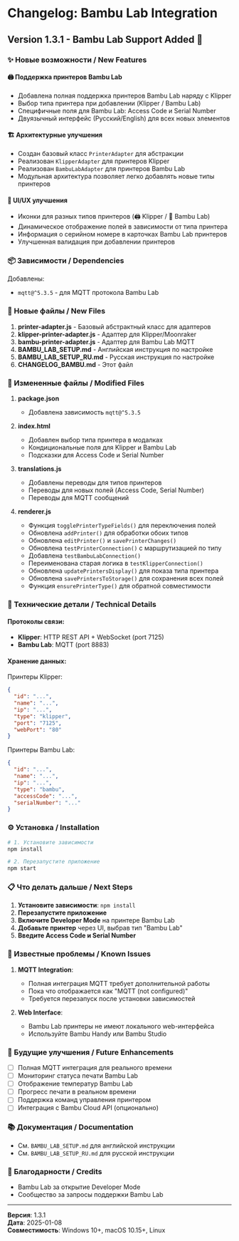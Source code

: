 # Changelog: Bambu Lab Integration

## Version 1.3.1 - Bambu Lab Support Added 🎋

### ✨ Новые возможности / New Features

#### 🖨️ Поддержка принтеров Bambu Lab
- Добавлена полная поддержка принтеров Bambu Lab наряду с Klipper
- Выбор типа принтера при добавлении (Klipper / Bambu Lab)
- Специфичные поля для Bambu Lab: Access Code и Serial Number
- Двуязычный интерфейс (Русский/English) для всех новых элементов

#### 🏗️ Архитектурные улучшения
- Создан базовый класс `PrinterAdapter` для абстракции
- Реализован `KlipperAdapter` для принтеров Klipper
- Реализован `BambuLabAdapter` для принтеров Bambu Lab
- Модульная архитектура позволяет легко добавлять новые типы принтеров

#### 🎨 UI/UX улучшения
- Иконки для разных типов принтеров (🖨️ Klipper / 🎋 Bambu Lab)
- Динамическое отображение полей в зависимости от типа принтера
- Информация о серийном номере в карточках Bambu Lab принтеров
- Улучшенная валидация при добавлении принтеров

### 📦 Зависимости / Dependencies

Добавлены:
- `mqtt@^5.3.5` - для MQTT протокола Bambu Lab

### 📝 Новые файлы / New Files

1. **printer-adapter.js** - Базовый абстрактный класс для адаптеров
2. **klipper-printer-adapter.js** - Адаптер для Klipper/Moonraker
3. **bambu-printer-adapter.js** - Адаптер для Bambu Lab MQTT
4. **BAMBU_LAB_SETUP.md** - Английская инструкция по настройке
5. **BAMBU_LAB_SETUP_RU.md** - Русская инструкция по настройке
6. **CHANGELOG_BAMBU.md** - Этот файл

### 🔄 Измененные файлы / Modified Files

1. **package.json**
   - Добавлена зависимость `mqtt@^5.3.5`

2. **index.html**
   - Добавлен выбор типа принтера в модалках
   - Кондициональные поля для Klipper и Bambu Lab
   - Подсказки для Access Code и Serial Number

3. **translations.js**
   - Добавлены переводы для типов принтеров
   - Переводы для новых полей (Access Code, Serial Number)
   - Переводы для MQTT сообщений

4. **renderer.js**
   - Функция `togglePrinterTypeFields()` для переключения полей
   - Обновлена `addPrinter()` для обработки обоих типов
   - Обновлена `editPrinter()` и `savePrinterChanges()`
   - Обновлена `testPrinterConnection()` с маршрутизацией по типу
   - Добавлена `testBambuLabConnection()`
   - Переименована старая логика в `testKlipperConnection()`
   - Обновлена `updatePrintersDisplay()` для показа типа принтера
   - Обновлена `savePrintersToStorage()` для сохранения всех полей
   - Функция `ensurePrinterType()` для обратной совместимости

### 🔧 Технические детали / Technical Details

#### Протоколы связи:
- **Klipper**: HTTP REST API + WebSocket (port 7125)
- **Bambu Lab**: MQTT (port 8883)

#### Хранение данных:
Принтеры Klipper:
```json
{
  "id": "...",
  "name": "...",
  "ip": "...",
  "type": "klipper",
  "port": "7125",
  "webPort": "80"
}
```

Принтеры Bambu Lab:
```json
{
  "id": "...",
  "name": "...",
  "ip": "...",
  "type": "bambu",
  "accessCode": "...",
  "serialNumber": "..."
}
```

### ⚙️ Установка / Installation

```bash
# 1. Установите зависимости
npm install

# 2. Перезапустите приложение
npm start
```

### 📋 Что делать дальше / Next Steps

1. **Установите зависимости**: `npm install`
2. **Перезапустите приложение**
3. **Включите Developer Mode** на принтере Bambu Lab
4. **Добавьте принтер** через UI, выбрав тип "Bambu Lab"
5. **Введите Access Code и Serial Number**

### 🐛 Известные проблемы / Known Issues

1. **MQTT Integration**: 
   - Полная интеграция MQTT требует дополнительной работы
   - Пока что отображается как "MQTT (not configured)"
   - Требуется перезапуск после установки зависимостей

2. **Web Interface**:
   - Bambu Lab принтеры не имеют локального web-интерфейса
   - Используйте Bambu Handy или Bambu Studio

### 🔮 Будущие улучшения / Future Enhancements

- [ ] Полная MQTT интеграция для реального времени
- [ ] Мониторинг статуса печати Bambu Lab
- [ ] Отображение температур Bambu Lab
- [ ] Прогресс печати в реальном времени
- [ ] Поддержка команд управления принтером
- [ ] Интеграция с Bambu Cloud API (опционально)

### 📚 Документация / Documentation

- См. `BAMBU_LAB_SETUP.md` для английской инструкции
- См. `BAMBU_LAB_SETUP_RU.md` для русской инструкции

### 🙏 Благодарности / Credits

- Bambu Lab за открытие Developer Mode
- Сообщество за запросы поддержки Bambu Lab

---

**Версия**: 1.3.1  
**Дата**: 2025-01-08  
**Совместимость**: Windows 10+, macOS 10.15+, Linux

